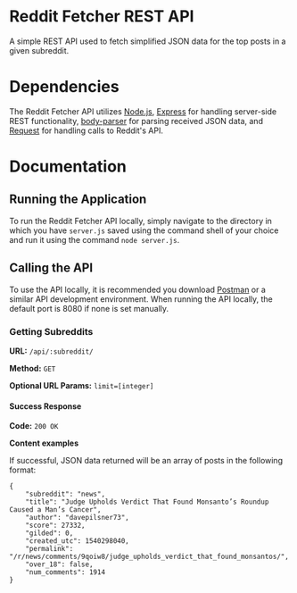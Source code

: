 ﻿# Reddit Fetcher REST API

A simple REST API used to fetch simplified JSON data for the top posts in a given subreddit.

# Dependencies

The Reddit Fetcher API utilizes [Node.js](https://nodejs.org/en/), [Express](https://expressjs.com/) for handling server-side REST functionality, [body-parser](https://www.npmjs.com/package/body-parser) for parsing received JSON data, and [Request](https://github.com/request/request) for handling calls to Reddit's API.

# Documentation

## Running the Application

To run the Reddit Fetcher API locally, simply navigate to the directory in which you have `server.js` saved using the command shell of your choice and run it using the command `node server.js`.

## Calling the API

To use the API locally, it is recommended you download [Postman](https://www.getpostman.com/) or a similar API development environment. When running the API locally, the default port is 8080 if none is set manually. 

### Getting Subreddits

**URL:** `/api/:subreddit/`

**Method:** `GET`

**Optional URL Params:** ``limit=[integer]``

#### Success Response

**Code:** `200 OK`

**Content examples**

If successful, JSON data returned will be an array of posts in the following format:

```
{
	"subreddit": "news",
	"title": "Judge Upholds Verdict That Found Monsanto’s Roundup Caused a Man’s Cancer",
	"author": "davepilsner73",
	"score": 27332,
	"gilded": 0,
	"created_utc": 1540298040,
	"permalink": "/r/news/comments/9qoiw8/judge_upholds_verdict_that_found_monsantos/",
	"over_18": false,
	"num_comments": 1914
}
```
